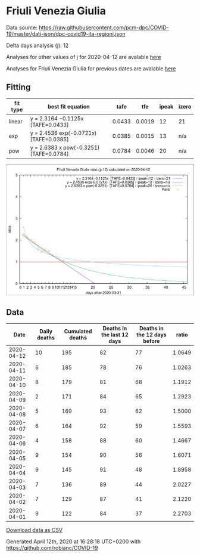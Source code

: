# Friuli Venezia Giulia

Data source: https://raw.githubusercontent.com/pcm-dpc/COVID-19/master/dati-json/dpc-covid19-ita-regioni.json

Delta days analysis (j): 12

Analyses for other values of j for 2020-04-12 are avalable [here](../README.md)

Analyses for Friuli Venezia Giulia for previous dates are avalable [here](../../README.md)

## Fitting 
|fit type|best fit equation|tafe|tfe|ipeak|izero|
|-------|-----|--------|------|---|---|
|linear|y = 2.3164 -0.1125x  [TAFE=0.0433]|0.0433|0.0019|12|21|
|exp|y = 2.4536 exp(-0.0721x)  [TAFE=0.0385]|0.0385|0.0015|13|n/a|
|pow|y = 2.6383 x pow(-0.3251)  [TAFE=0.0784]|0.0784|0.0046|20|n/a|

![Plot](COVID-19_friuli_venezia_giulia_j12_2020-04-12.png)

## Data
|Date|Daily deaths|Cumulated deaths|Deaths in the last 12 days|Deaths in the 12 days before|ratio|
|----|----------|-----------|-------|--------------------|-----|
|2020-04-12|10|195|82|77|1.0649|
|2020-04-11|6|185|78|76|1.0263|
|2020-04-10|8|179|81|68|1.1912|
|2020-04-09|2|171|84|65|1.2923|
|2020-04-08|5|169|93|62|1.5000|
|2020-04-07|6|164|92|59|1.5593|
|2020-04-06|4|158|88|60|1.4667|
|2020-04-05|9|154|90|56|1.6071|
|2020-04-04|9|145|91|48|1.8958|
|2020-04-03|7|136|89|44|2.0227|
|2020-04-02|7|129|87|41|2.1220|
|2020-04-01|9|122|84|37|2.2703|

[Download data as CSV](COVID-19_friuli_venezia_giulia_j12_2020-04-12.csv)

Generated April 12th, 2020 at 16:28:18 UTC+0200 with https://github.com/robianc/COVID-19
